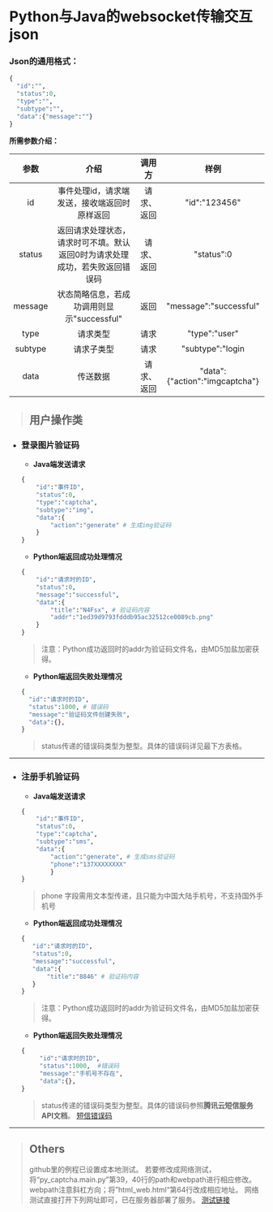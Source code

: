 # Python与Java的websocket传输交互json

### Json的通用格式：

```python
{
  "id":"",
  "status":0,
  "type":"",
  "subtype":"",
  "data":{"message":""}
}
```
**所需参数介绍：**

|参数|介绍|调用方|样例|
|:--:|:--:|:--:|:--:|
|id|事件处理id，请求端发送，接收端返回时原样返回|请求、返回|"id":"123456"|
|status|返回请求处理状态，请求时可不填。默认返回0时为请求处理成功，若失败返回错误码|请求、返回|"status":0|
|message|状态简略信息，若成功调用则显示"successful"|返回|"message":"successful"|
|type|请求类型|请求|"type":"user"|
|subtype|请求子类型|请求|"subtype":"login|
|data|传送数据|请求、返回|"data":{"action":"imgcaptcha"}|

> ## **用户操作类**
 + ### **登录图片验证码**
    + **Java端发送请求**
   ```python
   {
       "id":"事件ID",
       "status":0,
       "type":"captcha",
       "subtype":"img",
       "data":{
           "action":"generate" # 生成img验证码
       }
   }
   ```
   + **Python端返回成功处理情况**
   ```python
   {
       "id":"请求时的ID",
       "status":0,
       "message":"successful",
       "data":{
           "title":"N4Fsx", # 验证码内容
           "addr":"1ed39d9793fdddb95ac32512ce0089cb.png"
       }
   }
   ```
   > 注意：Python成功返回时的addr为验证码文件名，由MD5加盐加密获得。
   
   + **Python端返回失败处理情况**
   ```python
   {
     "id":"请求时的ID",
     "status":1000, # 错误码
     "message":"验证码文件创建失败",
     "data":{},
   }
   ```
   > status传递的错误码类型为整型。具体的错误码详见最下方表格。
---
+ ### **注册手机验证码**
    + **Java端发送请求**
    ```python
    {
        "id":"事件ID",
        "status":0,
        "type":"captcha",
        "subtype":"sms",
        "data":{
            "action":"generate", # 生成sms验证码
            "phone":"137XXXXXXXX"
            }
    }
    ```
    > phone 字段需用文本型传递，且只能为中国大陆手机号，不支持国外手机号
   + **Python端返回成功处理情况**
   ```python
   {
      "id":"请求时的ID",
      "status":0,
      "message":"successful",
      "data":{
          "title":"8846" # 验证码内容
      }
   }
   ```
   > 注意：Python成功返回时的addr为验证码文件名，由MD5加盐加密获得。
   
   + **Python端返回失败处理情况**
   ```python
   {
        "id":"请求时的ID",
        "status":1000,  #错误码
        "message":"手机号不存在",
        "data":{},
   }
   ```
   > status传递的错误码类型为整型。具体的错误码参照**腾讯云短信服务API文档**。
   > [短信错误码](https://cloud.tencent.com/document/product/382/3771 "腾讯云短信API文档")


---

> ## Others
> github里的例程已设置成本地测试。
> 若要修改成网络测试，将“py_captcha.main.py”第39，40行的path和webpath进行相应修改。
> webpath注意斜杠方向；将”html_web.html“第64行改成相应地址。
> 网络测试直接打开下列网址即可，已在服务器部署了服务。
> [测试链接](http://www.lcworkroom.cn/captcha.html "本小宅")